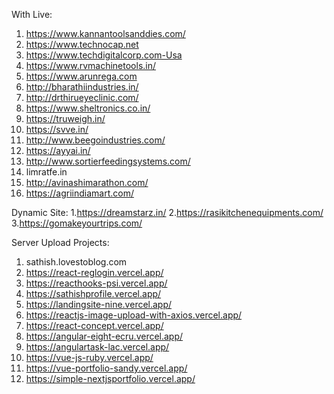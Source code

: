 With Live:

1) https://www.kannantoolsanddies.com/
2) https://www.technocap.net
3) https://www.techdigitalcorp.com-Usa
4) https://www.rvmachinetools.in/
5) https://www.arunrega.com
6) http://bharathiindustries.in/
7) http://drthirueyeclinic.com/
8) https://www.sheltronics.co.in/
9) https://truweigh.in/
10) https://svve.in/
11) http://www.beegoindustries.com/
12) https://ayyai.in/
13) http://www.sortierfeedingsystems.com/
14) limratfe.in
15) http://avinashimarathon.com/
16) https://agriindiamart.com/

Dynamic Site:
1.https://dreamstarz.in/ 
2.https://rasikitchenequipments.com/
3.https://gomakeyourtrips.com/

Server Upload Projects:
1) sathish.lovestoblog.com
2) https://react-reglogin.vercel.app/
3) https://reacthooks-psi.vercel.app/
4) https://sathishprofile.vercel.app/
5) https://landingsite-nine.vercel.app/
6) https://reactjs-image-upload-with-axios.vercel.app/
7) https://react-concept.vercel.app/
8) https://angular-eight-ecru.vercel.app/
9) https://angulartask-lac.vercel.app/
10) https://vue-js-ruby.vercel.app/
11) https://vue-portfolio-sandy.vercel.app/
12) https://simple-nextjsportfolio.vercel.app/
